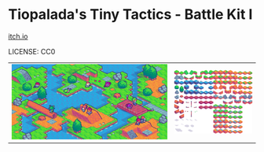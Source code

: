 Tiopalada's Tiny Tactics - Battle Kit I
===

[itch.io](https://tiopalada.itch.io/tiny-tactics-battle-kit-i)

LICENSE: CC0

| | |
|---|---|
| ![example](example/YjXlYK.png) | ![tile set](20240420tinyTacticsTileset00.png) |
